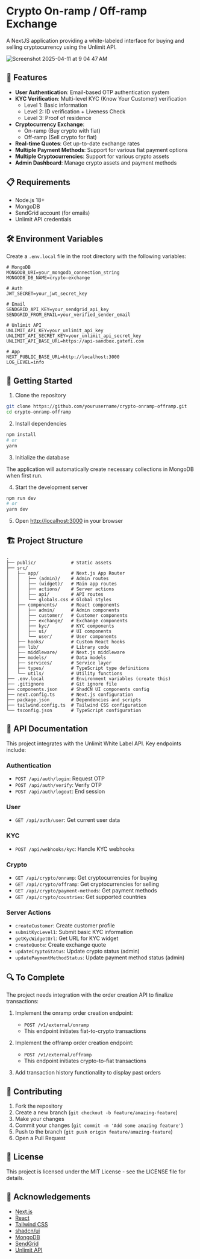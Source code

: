 # Crypto On-ramp / Off-ramp Exchange

A NextJS application providing a white-labeled interface for buying and selling cryptocurrency using the Unlimit API.

![Screenshot 2025-04-11 at 9 04 47 AM](https://github.com/user-attachments/assets/acb7a91b-ffd2-4c4f-99b7-b27154c57167)


## 🚀 Features

- **User Authentication**: Email-based OTP authentication system
- **KYC Verification**: Multi-level KYC (Know Your Customer) verification
  - Level 1: Basic information
  - Level 2: ID verification + Liveness Check
  - Level 3: Proof of residence
- **Cryptocurrency Exchange**: 
  - On-ramp (Buy crypto with fiat)
  - Off-ramp (Sell crypto for fiat)
- **Real-time Quotes**: Get up-to-date exchange rates
- **Multiple Payment Methods**: Support for various fiat payment options
- **Multiple Cryptocurrencies**: Support for various crypto assets
- **Admin Dashboard**: Manage crypto assets and payment methods

## 📋 Requirements

- Node.js 18+
- MongoDB
- SendGrid account (for emails)
- Unlimit API credentials

## 🛠️ Environment Variables

Create a `.env.local` file in the root directory with the following variables:

```
# MongoDB
MONGODB_URI=your_mongodb_connection_string
MONGODB_DB_NAME=crypto-exchange

# Auth
JWT_SECRET=your_jwt_secret_key

# Email
SENDGRID_API_KEY=your_sendgrid_api_key
SENDGRID_FROM_EMAIL=your_verified_sender_email

# Unlimit API
UNLIMIT_API_KEY=your_unlimit_api_key
UNLIMIT_API_SECRET_KEY=your_unlimit_api_secret_key
UNLIMIT_API_BASE_URL=https://api-sandbox.gatefi.com

# App
NEXT_PUBLIC_BASE_URL=http://localhost:3000
LOG_LEVEL=info
```

## 🚀 Getting Started

1. Clone the repository
```bash
git clone https://github.com/yourusername/crypto-onramp-offramp.git
cd crypto-onramp-offramp
```

2. Install dependencies
```bash
npm install
# or
yarn
```

3. Initialize the database

The application will automatically create necessary collections in MongoDB when first run.

4. Start the development server
```bash
npm run dev
# or
yarn dev
```

5. Open [http://localhost:3000](http://localhost:3000) in your browser

## 🏗️ Project Structure

```
.
├── public/             # Static assets
├── src/
│   ├── app/            # Next.js App Router
│   │   ├── (admin)/    # Admin routes
│   │   ├── (widget)/   # Main app routes
│   │   ├── actions/    # Server actions
│   │   ├── api/        # API routes
│   │   └── globals.css # Global styles
│   ├── components/     # React components
│   │   ├── admin/      # Admin components
│   │   ├── customer/   # Customer components
│   │   ├── exchange/   # Exchange components
│   │   ├── kyc/        # KYC components
│   │   ├── ui/         # UI components
│   │   └── user/       # User components
│   ├── hooks/          # Custom React hooks
│   ├── lib/            # Library code
│   ├── middleware/     # Next.js middleware
│   ├── models/         # Data models
│   ├── services/       # Service layer
│   ├── types/          # TypeScript type definitions
│   └── utils/          # Utility functions
├── .env.local          # Environment variables (create this)
├── .gitignore          # Git ignore file
├── components.json     # ShadCN UI components config
├── next.config.ts      # Next.js configuration
├── package.json        # Dependencies and scripts
├── tailwind.config.ts  # Tailwind CSS configuration
└── tsconfig.json       # TypeScript configuration
```

## 📖 API Documentation

This project integrates with the Unlimit White Label API. Key endpoints include:

### Authentication
- `POST /api/auth/login`: Request OTP
- `POST /api/auth/verify`: Verify OTP
- `POST /api/auth/logout`: End session

### User
- `GET /api/auth/user`: Get current user data

### KYC
- `POST /api/webhooks/kyc`: Handle KYC webhooks

### Crypto
- `GET /api/crypto/onramp`: Get cryptocurrencies for buying
- `GET /api/crypto/offramp`: Get cryptocurrencies for selling
- `GET /api/crypto/payment-methods`: Get payment methods
- `GET /api/crypto/countries`: Get supported countries

### Server Actions
- `createCustomer`: Create customer profile
- `submitKycLevel1`: Submit basic KYC information
- `getKycWidgetUrl`: Get URL for KYC widget
- `createQuote`: Create exchange quote
- `updateCryptoStatus`: Update crypto status (admin)
- `updatePaymentMethodStatus`: Update payment method status (admin)

## 🔍 To Complete

The project needs integration with the order creation API to finalize transactions:

1. Implement the onramp order creation endpoint:
   - `POST /v1/external/onramp`
   - This endpoint initiates fiat-to-crypto transactions

2. Implement the offramp order creation endpoint:
   - `POST /v1/external/offramp`
   - This endpoint initiates crypto-to-fiat transactions

3. Add transaction history functionality to display past orders

## 🤝 Contributing

1. Fork the repository
2. Create a new branch (`git checkout -b feature/amazing-feature`)
3. Make your changes
4. Commit your changes (`git commit -m 'Add some amazing feature'`)
5. Push to the branch (`git push origin feature/amazing-feature`)
6. Open a Pull Request

## 📄 License

This project is licensed under the MIT License - see the LICENSE file for details.

## 🙏 Acknowledgements

- [Next.js](https://nextjs.org/)
- [React](https://reactjs.org/)
- [Tailwind CSS](https://tailwindcss.com/)
- [shadcn/ui](https://ui.shadcn.com/)
- [MongoDB](https://www.mongodb.com/)
- [SendGrid](https://sendgrid.com/)
- [Unlimit API](https://docs.gatefi.com/)
